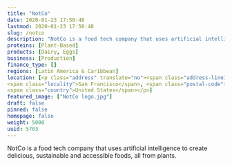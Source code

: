 ```yaml
---
title: "NotCo"
date: 2020-01-23 17:50:48
lastmod: 2020-01-23 17:50:48
slug: /notco
description: "NotCo is a food tech company that uses artificial intelligence to create delicious, sustainable and accessible foods, all from plants."
proteins: [Plant-Based]
products: [Dairy, Eggs]
business: [Production]
finance_type: []
regions: [Latin America & Caribbean]
location: [<p class="address" translate="no"><span class="address-line1">Market Street</span><br>
<span class="locality">San Francisco</span>, <span class="postal-code">94102</span><br>
<span class="country">United States</span></p>]
featured_image: ["NotCo logo.jpg"]
draft: false
pinned: false
homepage: false
weight: 5000
uuid: 5703
---
```

<p>NotCo is a food tech company that uses artificial intelligence to create delicious, sustainable and accessible foods, all from plants.</p>
